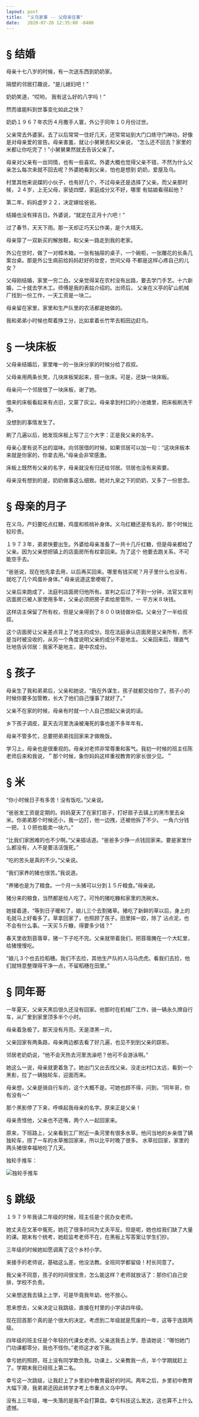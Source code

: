 ```yaml
---
layout: post
title:  "义乌家事 -- 父母亲往事"
date:   2020-07-26 12:35:00 -0400
---
```


# § 结婚

母亲十七八岁的时候，有一次送东西到奶奶家。

隔壁的邻居打趣说，“是儿媳妇吧！”

奶奶笑道，“哎哟， 我有这么好的八字吗！” 　

然而谁能料到世事变化如此之快？

奶奶１９６７年农历４月撒手人寰，外公于同年１０月份过世。

父亲常去外婆家。去了以后常常一住好几天，还常常站到大门口练守门神功，好像是对母亲爱的宣告。母亲害羞，就让小舅舅去和父亲说，
“怎么还不回去？家里的米都让你吃完了！”小舅舅果然就去告诉父亲了。

母亲对父亲有一丝同情，也有一些喜欢。外婆大概也觉得父亲不错，不然为什么父亲怎么每次来就不回去呢？外婆她看到父亲，怕也是想到
奶奶，爱屋及乌。

村里其他来说媒的小伙子，也有好几个，不过母亲还是选择了父亲。而父亲那时候，２４岁，上无父母，家徒四壁，家庭成分又不好，哪里
有姑娘看得起他？

第二年，妈妈虚岁２２，决定嫁给爸爸。

结婚也没有择吉日。外婆说，“就定在正月十六吧！”

过了春节，天天下雨。那一天却正巧天公作美，是个大晴天。

母亲穿了一双新买的解放鞋，和父亲一路走到我的老家。

外公在世时，做了一对樟木箱，一张有抽屉的桌子，一个碗柜，一张雕花的长条几案台桌。那是外公生病前给妈妈赶好的妆奁，世间父母
不都是这样心疼自己的儿女？

父母刚结婚，家里一穷二白。父亲觉得呆在农村没有出路，要去学门手艺。十六新婚，二十就去学木工。师傅是我的表姑介绍的。出师后，
父亲在义亭的矿山机械厂找到一份工作，一天工资是一块二。

母亲留在家里，家里和生产队里的农活都是她做的。

我和弟弟小时候也帮着挣工分，比如拿着长竹竿去稻田边赶鸟。


# § 一块床板

父母亲结婚后，家里唯一的一张床分家的时候分给了叔叔。

父母亲用两条长凳，几块床板架起来，搭一张床。可是，还缺一块床板。

母亲问一个邻居借了一块床板，谢了她。

借来的床板看起来有点旧，又蒙了灰尘。母亲拿到村口的小池塘里，把床板刷洗干净。

没想到的事情发生了。

刷了几遍以后，她发现床板上写了三个大字：正是我父亲的名字。

母亲心里有说不出的滋味。向邻居借的时候，如果邻居可以加一句：“这块床板本来就是你家的，你拿去用。”母亲会非常感激。

床板上既然有父亲的名字，母亲就没有归还给邻居。邻居也没有来索要。

母亲没有想到的是，奶奶做事这么细致。她对九泉之下的奶奶，又多了一份思念。


# § 母亲的月子

在义乌，产妇要吃点红糖，鸡蛋和核桃补身体。义乌红糖还是有名的，那个时候比较珍贵。

１９７３年，弟弟快要出生。外婆给母亲准备了一共十几斤红糖，但是母亲都给了父亲。因为父亲想把镇上的店面房所有权拿回来。为了这个
他要去跑关系，不可能空手去。

“爸爸说，现在他先拿去用，以后再买回来。哪里有钱买呢？月子里什么也没有，就吃了几个鸡蛋补身体。” 母亲说道这里哽咽了。

父亲后来跑成了，法庭判店面房归他所有。宣判之后过了不到一分钟，法官又宣判店面房已被人家使用多年，父亲必须把房子卖给房管所，一
平方米８块钱。

这样店主保留了所有权，但是父亲得到了８００块钱做补偿。父亲分了一半给叔叔。

这个店面房让父亲差点背上了地主的成分。现在法庭承认店面房是父亲所有，而不是当时被没收的，从另一个角度说明父亲的成分不是地主。
父亲回来后，理直气壮地告诉邻居：我家不是地主，是中农成分。


# § 孩子

母亲生了我和弟弟后，父亲和她说，“我在外谋生，孩子就都交给你了。孩子小的时候你要多加管教，长大了他们自己懂事了就好了。”

父亲不在家的时候，母亲有时就一个人自己想起父亲说的话。

乡下孩子调皮，夏天去河里洗澡被淹死的事也差不多年年有。

母亲不管多忙，总要把弟弟找回家来才做晚饭。

学习上，母亲也是很重视的。母亲对老师非常尊重和客气。我初一时候的班主任陈老师后来和我说，＂那个时候，象你妈妈这样重视教育的家长很少见。＂


# § 米

“你小时候日子有多苦！没有饭吃。”父亲说。

“爸爸发工资是定期的。妈妈夏天了在家打扇子，打好扇子去镇上的黑市里去籴米。你弟弟那个时候还小，我一边打，他一边拽，还被他拆了不少。
一角六分钱一把，１０把也能卖一块六。”

“比我们家困难的也不少啊。”父亲插话道。“爸爸多少挣一点钱回家来。要是家里什么都没有，人不是要活活饿死。”

“吃的苦头是真的不少。”父亲说。

“我们家养的猪也很苦。”我说道。

“养猪也是为了粮食。一个月一头猪可以分到１５斤粮食。”母亲说。

猪分来的粮食，当然都是给人吃了。可怜的猪吃糠和家里的洗碗水。

她接着道，“等到日子暖和了，娘儿三个去割猪草。猪吃了新鲜的草以后，身上的毛就马上好看多了。草拿回家了，也照顾了孩子。田里摔一跤，除了
沾点泥，也不会有什么事。一天买５斤糠，得要多少钱？”

春天里收割苜蓿草，猪一下子吃不完。父亲就带着我们，把苜蓿腌在一个大缸里，给猪慢慢吃。

“娘儿３个也去捡稻穗。我们不去捡，其他生产队的人马马虎虎。看我们去捡，他们就特意整理得干净一点，不留稻穗在田里。”


# § 同年哥

一年夏天，父亲天黑后很久还没有回家。他那时在机械厂工作，骑一辆永久牌自行车，从厂里到家里顶多半个小时。

母亲着急极了。那天没有月亮，天是漆黑一片。

父亲回家有两条路，母亲两边都去看了好几遍，也见不到到父亲的踪影。

邻居老奶奶说，“他不会天热去河里洗澡吧？他可不会游泳啊。”

她这么一说，母亲就更着急了。她出门又出去找父亲。没走出村口太远，看到一个黑影，拉了一辆独轮车，迎面而来。

母亲想，父亲是骑自行车的，这个大概不是。可她也顾不得，问到，“同年哥，你有没有～”

那个黑影停了下来，呼唤起我母亲的名字。原来正是父亲！

母亲责怪他，父亲也不还嘴，两个人一起回家来。

原来，下班路上，父亲看到工厂附近一条河里有很多水草。他问当地的乡亲借了辆独轮车，捞了一车的水草推回家来，所以比平时晚了很多。
水草拉回家，家里的两头猪很幸福地吃了几天。

独轮手推车：

![独轮手推车](../../../assets/images/SingleWheeler.jpg)


# § 跳级

１９７９年我读二年级的时候，班主任是个民办女老师。

她丈夫在文革中冤死，她花了很多时间为丈夫平反。但是呢，她也给我们缺了大量的课。期末有个统考，她趁监考老师不在，在黑板上写答案让学生们抄。

三年级的时候她如愿调离了这个乡村小学。

来接手的老师说，基础这么差，他没法教。全班同学都留级！村长同意了。

我父亲不同意，孩子的时间很宝贵，怎么能这样？老师就放话了：那你们自己安排，学校不负责。

父亲想送我去镇上上学，可是毕竟我年幼，他不放心。

思来想去，父亲决定让我跳级，直接在村里的小学读四年级。

现在回首那个真的是个很大的决定。考虑到二年级就是荒废的一年，这等于连跳两级。

四年级的班主任是个年轻的代课女老师。父亲送我去上学，恳请她说：“哪怕她门门功课都零分，我也不怪你。”老师这才收下我。

幸亏她的照顾，班上没有同学欺负我。功课上，父亲教我一点，半个学期就赶上了。学期末我已经班上第二名。

幸亏这一次跳级，让我赶上了乡里初中教育最好的时间。两年之后，乡里初中教育大幅下滑，我弟弟还因此转学才考上市重点义乌中学。

没有上三年级，唯一失落的是我不会打算盘。幸亏科技这么发达，这也算不上什么遗憾。


